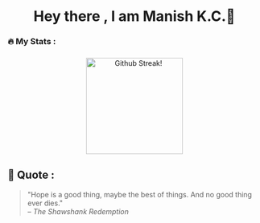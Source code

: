 <h1 align="center">Hey there , I am Manish K.C.👋</h1>


<h3 align="left">🔥   My Stats :</h3>

###

<div align="center">
  <img src="https://streak-stats.demolab.com?user=manishkc030&locale=en&mode=daily&theme=dark&hide_border=false&border_radius=5&border=3" height="192" alt=" Github Streak!"  />
</div>

   
## 💬 Quote :

> "Hope is a good thing, maybe the best of things. And no good thing ever dies."  
> – *The Shawshank Redemption*


###
